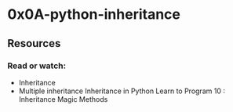 # 0x0A-python-inheritance

## Resources
### Read or watch:

- Inheritance
- Multiple inheritance
Inheritance in Python
Learn to Program 10 : Inheritance Magic Methods
